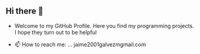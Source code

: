## Hi there 👋

- Welcome to my GitHub Profile. Here you find my programming projects. I hope they turn out to be helpful 

- 📫 How to reach me: ... jaime2001galvezmgmail.com 
  

  
<!--
**TheHellishPandaa/TheHellishPandaa** is a ✨ _special_ ✨ repository because its `README.md` (this file) appears on your GitHub profile.

Here are some ideas to get you started:

- 🔭 I’m currently working on ...
- 🌱 I’m currently learning ...
- 👯 I’m looking to collaborate on ...
- 🤔 I’m looking for help with ...
- 💬 Ask me about ...
- 📫 How to reach me: ...
- 😄 Pronouns: ...
- ⚡ Fun fact: ...
-->
